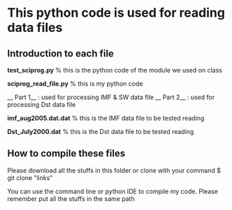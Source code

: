 
# This python code is used for reading data files

## Introduction to each file
**test_sciprog.py** % this is the python code of the module we used on class

**sciprog_read_file.py** % this is my python code

__ Part 1__ : used for processing IMF & SW data file
__ Part 2__ : used for processing Dst data file

**imf_aug2005.dat.dat** % this is the IMF data file to be tested reading

**Dst_July2000.dat** % this is the Dst data file to be tested reading


## How to compile these files
Please download all the stuffs in this folder or clone with your command 
$ git clone "links"

You can use the command line or python IDE to compile my code. Please remember put all the stuffs in the same path
